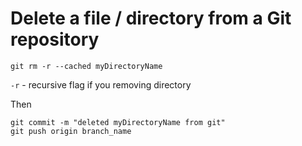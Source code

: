 # Delete a file / directory from a Git repository

```
git rm -r --cached myDirectoryName
```

`-r` - recursive flag if you removing directory

Then

```
git commit -m "deleted myDirectoryName from git"
git push origin branch_name
```

